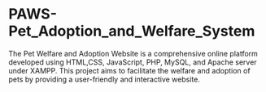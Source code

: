 # PAWS-Pet_Adoption_and_Welfare_System
The Pet Welfare and Adoption Website is a comprehensive online platform developed using HTML,CSS, JavaScript, PHP, MySQL, and Apache server under XAMPP. This project aims to facilitate the welfare and adoption of pets by providing a user-friendly and interactive website.
